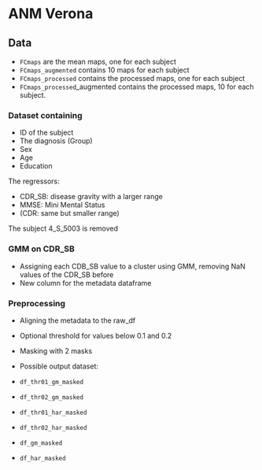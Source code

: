 # ANM Verona

## Data
- `FCmaps` are the mean maps, one for each subject
- `FCmaps_augmented` contains 10 maps for each subject
- `FCmaps_processed` contains the processed maps, one for each subject
- `FCmaps_processed`_augmented contains the processed maps, 10 for each subject.

### Dataset containing
- ID of the subject
- The diagnosis (Group)
- Sex
- Age
- Education

The regressors:
- CDR_SB: disease gravity with a larger range
- MMSE: Mini Mental Status
- (CDR: same but smaller range)

The subject 4_S_5003 is removed

### GMM on CDR_SB
- Assigning each CDB_SB value to a cluster using GMM, removing NaN values of the CDR_SB before
- New column for the metadata dataframe

### Preprocessing
- Aligning the metadata to the raw_df
- Optional threshold for values below 0.1 and 0.2
- Masking with 2 masks

- Possible output dataset:
- `df_thr01_gm_masked`
- `df_thr02_gm_masked`
- `df_thr01_har_masked`
- `df_thr02_har_masked`
- `df_gm_masked`
- `df_har_masked`